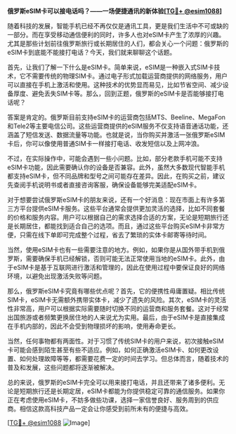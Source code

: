 **俄罗斯eSIM卡可以接电话吗？——一场便捷通讯的新体验[[TG💪+ @esim1088](https://t.me/s/esim1088)]**

随着科技的发展，智能手机已经不再仅仅是通讯工具，更是我们生活中不可或缺的一部分。而在享受移动通信便利的同时，许多人也对eSIM卡产生了浓厚的兴趣。尤其是那些计划前往俄罗斯旅行或长期居住的人们，都会关心一个问题：俄罗斯的eSIM卡到底能不能接打电话？今天，我们就来聊聊这个话题。

首先，让我们了解一下什么是eSIM卡。简单来说，eSIM是一种嵌入式SIM卡技术，它不需要传统的物理SIM卡。通过电子形式加载运营商提供的网络服务，用户可以直接在手机上激活和使用。这种技术的优势显而易见，比如节省空间、减少设备厚度、避免丢失SIM卡等。那么，回到正题，俄罗斯的eSIM卡是否能够接打电话呢？

答案是肯定的。俄罗斯目前支持eSIM卡的运营商包括MTS、Beeline、MegaFon和Tele2等主要电信公司。这些运营商提供的eSIM服务不仅支持语音通话功能，还涵盖了短信发送、数据流量等功能。也就是说，当你购买并激活一张俄罗斯eSIM卡后，你可以像使用普通SIM卡一样接打电话、收发短信以及上网冲浪。

不过，在实际操作中，可能会遇到一些小问题。比如，部分老款手机可能不支持eSIM卡功能，因此需要确认你的设备是否兼容。此外，虽然大多数现代智能手机都支持eSIM卡，但不同品牌和型号之间可能存在差异。因此，在购买之前，建议先查阅手机说明书或者直接咨询客服，确保设备能够完美适配eSIM卡。

对于想要尝试俄罗斯eSIM卡的朋友来说，还有一个好消息：现在市面上有许多第三方平台提供eSIM卡服务。这些平台通常会提供更加灵活的选择，比如不同套餐的价格和服务内容。用户可以根据自己的需求选择合适的方案，无论是短期旅行还是长期居住，都能找到适合自己的选项。而且，通过这些平台购买eSIM卡非常方便，只需在线下单即可完成整个过程，省去了繁琐的实体卡邮寄等待时间。

当然，使用eSIM卡也有一些需要注意的地方。例如，如果你是从国外带手机到俄罗斯，需要确保手机已经解锁，否则可能无法正常使用当地的eSIM卡。此外，由于eSIM卡是基于互联网进行激活和管理的，因此在使用过程中要保证良好的网络环境，以避免出现激活失败等问题。

那么，俄罗斯eSIM卡究竟有哪些优点呢？首先，它的便携性毋庸置疑。相比传统SIM卡，eSIM卡无需额外携带实体卡，减少了遗失的风险。其次，eSIM卡的灵活性非常高，用户可以根据实际需要随时切换不同的运营商和服务套餐。这对于经常出国旅游或者频繁更换居住地的人来说尤为实用。最后，由于eSIM卡是直接集成在手机内部的，因此不会受到物理损坏的影响，使用寿命更长。

当然，任何事物都有两面性。对于习惯了传统SIM卡的用户来说，初次接触eSIM卡可能会感到陌生甚至有些不适应。例如，如何正确激活eSIM卡、如何更改设置、如何处理故障等等，都需要花费一定的时间去学习。但总体而言，随着技术的普及和发展，这些问题都将逐渐被解决。

总的来说，俄罗斯的eSIM卡完全可以用来接打电话，并且还带来了诸多便利。无论是短期旅行还是长期定居，eSIM卡都能为你提供稳定可靠的通信服务。如果你正在考虑使用eSIM卡，不妨多做些功课，选择一家信誉良好、服务周到的供应商。相信这款高科技产品一定会让你感受到前所未有的便捷与高效。

[[TG💪+ @esim1088](https://t.me/s/esim1088) ![Image](https://i.postimg.cc/4NQfJmqS/Snipaste-2025-05-13-00-14-12.png)]